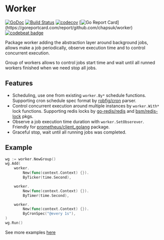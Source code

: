 # Worker

[![GoDoc](http://godoc.org/github.com/chapsuk/worker?status.png)](http://godoc.org/github.com/chapsuk/worker)
[![Build Status](https://travis-ci.org/chapsuk/worker.svg?branch=master)](https://travis-ci.org/chapsuk/worker)
[![codecov](https://codecov.io/gh/chapsuk/worker/branch/master/graph/badge.svg)](https://codecov.io/gh/chapsuk/worker)
[![Go Report Card](https://goreportcard.com/badge/github.com/chapsuk/worker?)](https://goreportcard.com/report/github.com/chapsuk/worker)
[![codebeat badge](https://codebeat.co/badges/3ddfb9a1-9fb9-49b2-ac72-b259822576aa)](https://codebeat.co/projects/github-com-chapsuk-worker-master)

Package worker adding the abstraction layer around background jobs,
allows make a job periodically, observe execution time and to control concurrent execution.

Group of workers allows to control jobs start time and
wait until all runned workers finished when we need stop all jobs.

## Features

* Scheduling, use one from existing `worker.By*` schedule functions. Supporting cron schedule spec format by [robfig/cron](https://github.com/robfig/cron) parser.
* Control concurrent execution around multiple instances by `worker.With*` lock functions. Supporting redis locks by [go-redis/redis](github.com/go-redis/redis) and [bsm/redis-lock](https://github.com/bsm/redis-lock) pkgs.
* Observe a job execution time duration with `worker.SetObserever`. Friendly for [prometheus/client_golang](https://github.com/prometheus/client_golang/) package.
* Graceful stop, wait until all running jobs was completed.

## Example

```go
wg := worker.NewGroup()
wg.Add(
    worker.
        New(func(context.Context) {}).
        ByTicker(time.Second),

    worker.
        New(func(context.Context) {}).
        ByTimer(time.Second),

    worker.
        New(func(context.Context) {}).
        ByCronSpec("@every 1s"),
)
wg.Run()
```

See more examples [here](/examples)
